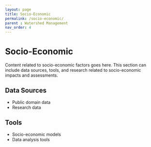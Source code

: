 ```yaml
---
layout: page
title: Socio-Economic
permalink: /socio-economic/
parent : Watershed Management
nav_order: 4
---
```


# Socio-Economic

Content related to socio-economic factors goes here. This section can include data sources, tools, and research related to socio-economic impacts and assessments.

## Data Sources

- Public domain data
- Research data

## Tools

- Socio-economic models
- Data analysis tools